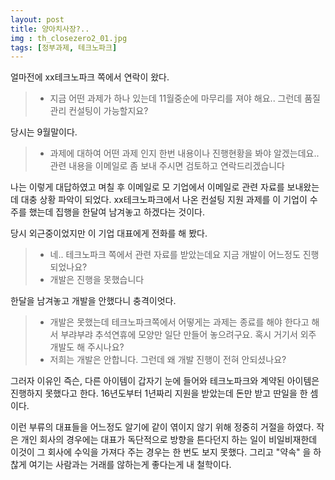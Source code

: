 ```yaml
---
layout: post
title: 양아치사장?..
img : th_closezero2_01.jpg
tags: [정부과제, 테크노파크]
---
```


얼마전에 xx테크노파크 쪽에서 연락이 왔다. 
> * 지금 어떤 과제가 하나 있는데 11월중순에 마무리를 져야 해요.. 그런데 품질관리 컨설팅이 가능할지요?

당시는 9월말이다. 

> * 과제에 대하여 어떤 과제 인지 한번 내용이나 진행현황을 봐야 알겠는데요.. 관련 내용을 이메일로 좀 보내 주시면 검토하고 연락드리겠습니다

나는 이렇게 대답하였고 며칠 후 이메일로 모 기업에서 이메일로 관련 자료를 보내왔는데 대충 상황 파악이 되었다. xx테크노파크에서 나온 컨설팅 지원 과제를 이 기업이 수주를 했는데 집행을 한달여 남겨놓고 하겠다는 것이다. 

당시 외근중이었지만 이 기업 대표에게 전화를 해 봤다. 

> * 네.. 테크노파크 쪽에서 관련 자료를 받았는데요 지금 개발이 어느정도 진행되었나요? 
> * 개발은 진행을 못했습니다

한달을 남겨놓고 개발을 안했다니 충격이엇다. 

> * 개발은 못했는데 테크노파크쪽에서 어떻게는 과제는 종료를 해야 한다고 해서 부랴부랴 추석연휴에 모양만 일단 만들어 놓으려구요. 혹시 거기서 외주 개발도 해 주시나요? <br>
> * 저희는 개발은 안합니다. 그런데 왜 개발 진행이 전혀 안되셨나요?

그러자 이유인 즉슨, 다른 아이템이 갑자기 눈에 들어와 테크노파크와 계약된 아이템은 진행하지 못했다고 한다. 16년도부터 1년짜리 지원을 받았는데 돈만 받고 딴일을 한 셈이다. 

이런 부류의 대표들을 어느정도 알기에 같이 엮이지 않기 위해 정중히 거절을 하였다. 작은 개인 회사의 경우에는 대표가 독단적으로 방향을 튼다던지 하는 일이 비일비재한데 이것이 그 회사에 수익을 가져다 주는 경우는 한 번도 보지 못했다. 그리고 "약속" 을 하찮게 여기는 사람과는 거래를 않하는게 좋다는게 내 철학이다.



